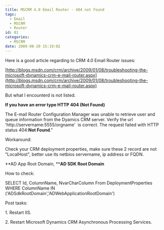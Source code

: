 ```yaml
---
title: MSCRM 4.0 Email Router - 404 not Found
tags:
  - Email
  - MSCRM
  - Router
id: 81
categories:
  - MSCRM
date: 2009-08-20 15:19:02
---
```


Here is a good article regarding to CRM 4.0 Email Router issues:

[http://blogs.msdn.com/crm/archive/2009/01/08/troubleshooting-the-microsoft-dynamics-crm-e-mail-router.aspx](http://blogs.msdn.com/crm/archive/2009/01/08/troubleshooting-the-microsoft-dynamics-crm-e-mail-router.aspx)

But what I encounterd is not listed.

**If you have an error type HTTP 404 (Not Found)**

The E-mail Router Configuration Manager was unable to retrieve user and queue information from the Dyamics CRM server. Verify the url 'http://servername:5555/orgname'  is correct. The request failed with HTTP status 404:**Not Found**."

<!--more-->

Workaround:

Check your CRM deployment properties, make sure these 2 record are not "LocalHost", better use its netbios servername, ip address or FQDN.

**AD App Root Domain, ****AD SDK Root Domain**

How to check:

SELECT Id, ColumnName, NvarCharColumn From DeploymentProperties
WHERE ColumnName IN ('ADSdkRootDomain','ADWebApplicationRootDomain')

Post tasks:

1\. Restart IIS.

2\. Restart Microsoft Dynamics CRM Asynchronous Processing Services.